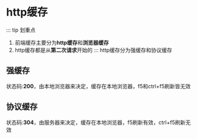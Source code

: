 # http缓存
::: tip 划重点
  1. 前端缓存主要分为**http缓存**和**浏览器缓存**
  2. http缓存都是从**第二次请求**开始的
:::
  http缓存分为强缓存和协议缓存

## 强缓存
  状态码:**200**，由本地浏览器来决定，缓存在本地浏览器，f5和ctrl+f5刷新皆无效
## 协议缓存
  状态码:**304**，由服务器来决定，缓存在本地浏览器，f5刷新有效，ctrl+f5刷新无效